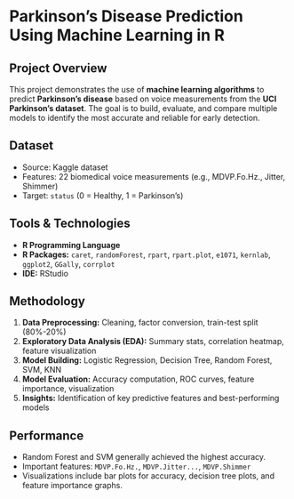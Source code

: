 # Parkinson’s Disease Prediction Using Machine Learning in R

## Project Overview
This project demonstrates the use of **machine learning algorithms** to predict **Parkinson’s disease** based on voice measurements from the **UCI Parkinson’s dataset**. The goal is to build, evaluate, and compare multiple models to identify the most accurate and reliable for early detection.

## Dataset
- Source: Kaggle dataset
- Features: 22 biomedical voice measurements (e.g., MDVP.Fo.Hz., Jitter, Shimmer)
- Target: `status` (0 = Healthy, 1 = Parkinson’s)

## Tools & Technologies
- **R Programming Language**
- **R Packages:** `caret`, `randomForest`, `rpart`, `rpart.plot`, `e1071`, `kernlab`, `ggplot2`, `GGally`, `corrplot`
- **IDE:** RStudio

## Methodology
1. **Data Preprocessing:** Cleaning, factor conversion, train-test split (80%-20%)
2. **Exploratory Data Analysis (EDA):** Summary stats, correlation heatmap, feature visualization
3. **Model Building:** Logistic Regression, Decision Tree, Random Forest, SVM, KNN
4. **Model Evaluation:** Accuracy computation, ROC curves, feature importance, visualization
5. **Insights:** Identification of key predictive features and best-performing models

## Performance
- Random Forest and SVM generally achieved the highest accuracy.
- Important features: `MDVP.Fo.Hz.`, `MDVP.Jitter...`, `MDVP.Shimmer`
- Visualizations include bar plots for accuracy, decision tree plots, and feature importance graphs.


